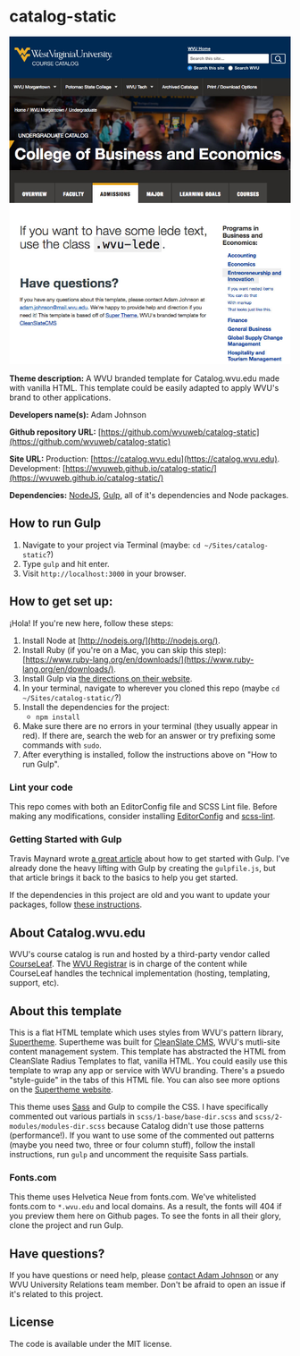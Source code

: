 catalog-static
==================

![Preview of the Course Catalog Template](https://raw.githubusercontent.com/wvuweb/catalog-static/master/images/catalog-html-template-preview.jpg)

**Theme description:** A WVU branded template for Catalog.wvu.edu made with vanilla HTML. This template could be easily adapted to apply WVU's brand to other applications. 

**Developers name(s):** Adam Johnson

**Github repository URL:** [https://github.com/wvuweb/catalog-static](https://github.com/wvuweb/catalog-static)

**Site URL:** Production: [https://catalog.wvu.edu](https://catalog.wvu.edu). Development: [https://wvuweb.github.io/catalog-static/](https://wvuweb.github.io/catalog-static/)

**Dependencies:** [NodeJS](https://nodejs.org/en/), [Gulp](http://gulpjs.org), all of it's dependencies and Node packages.

## How to run Gulp

1. Navigate to your project via Terminal (maybe: `cd ~/Sites/catalog-static`?)
1. Type `gulp` and hit enter.
1. Visit `http://localhost:3000` in your browser.

## How to get set up:

¡Hola! If you're new here, follow these steps:

1. Install Node at [http://nodejs.org/](http://nodejs.org/).
1. Install Ruby (if you're on a Mac, you can skip this step): [https://www.ruby-lang.org/en/downloads/](https://www.ruby-lang.org/en/downloads/).
1. Install Gulp via [the directions on their website](https://gulpjs.com/).
1. In your terminal, navigate to wherever you cloned this repo (maybe `cd ~/Sites/catalog-static/`?)
1. Install the dependencies for the project:
    * `npm install`
1. Make sure there are no errors in your terminal (they usually appear in red). If there are, search the web for an answer or try prefixing some commands with `sudo`.
1. After everything is installed, follow the instructions above on "How to run Gulp".


### Lint your code

This repo comes with both an EditorConfig file and SCSS Lint file. Before making any modifications, consider installing [EditorConfig](https://editorconfig.org/#download) and [scss-lint](https://github.com/brigade/scss-lint/#installation).

### Getting Started with Gulp

Travis Maynard wrote [a great article](http://www.travismaynard.com/writing/getting-started-with-gulp) about how to get started with Gulp. I've already done the heavy lifting with Gulp by creating the `gulpfile.js`, but that article brings it back to the basics to help you get started.

If the dependencies in this project are old and you want to update your packages, follow [these instructions](http://stackoverflow.com/a/16074029/4032506).

## About Catalog.wvu.edu

WVU's course catalog is run and hosted by a third-party vendor called [CourseLeaf](https://www.courseleaf.com/). The [WVU Registrar](https://registrar.wvu.edu) is in charge of the content while CourseLeaf handles the technical implementation (hosting, templating, support, etc).

## About this template

This is a flat HTML template which uses styles from WVU's pattern library, [Supertheme](https://supertheme.sandbox.wvu.edu). Supertheme was built for [CleanSlate CMS](https://cleanslatecms.wvu.edu), WVU's mutli-site content management system. This template has abstracted the HTML from CleanSlate Radius Templates to flat, vanilla HTML. You could easily use this template to wrap any app or service with WVU branding. There's a psuedo "style-guide" in the tabs of this HTML file. You can also see more options on the [Supertheme website](https://supertheme.sandbox.wvu.edu).

This theme uses [Sass](http://sass-lang.com/) and Gulp to compile the CSS. I have specifically commented out various partials in `scss/1-base/base-dir.scss` and `scss/2-modules/modules-dir.scss` because Catalog didn't use those patterns (performance!). If you want to use some of the commented out patterns (maybe you need two, three or four column stuff), follow the install instructions, run `gulp` and uncomment the requisite Sass partials.

### Fonts.com

This theme uses Helvetica Neue from fonts.com. We've whitelisted fonts.com to `*.wvu.edu` and local domains. As a result, the fonts will 404 if you preview them here on Github pages. To see the fonts in all their glory, clone the project and run Gulp.

## Have questions?

If you have questions or need help, please [contact Adam Johnson](https://universityrelations.wvu.edu/digital-services#staff) or any WVU University Relations team member. Don't be afraid to open an issue if it's related to this project.

## License

The code is available under the MIT license.
